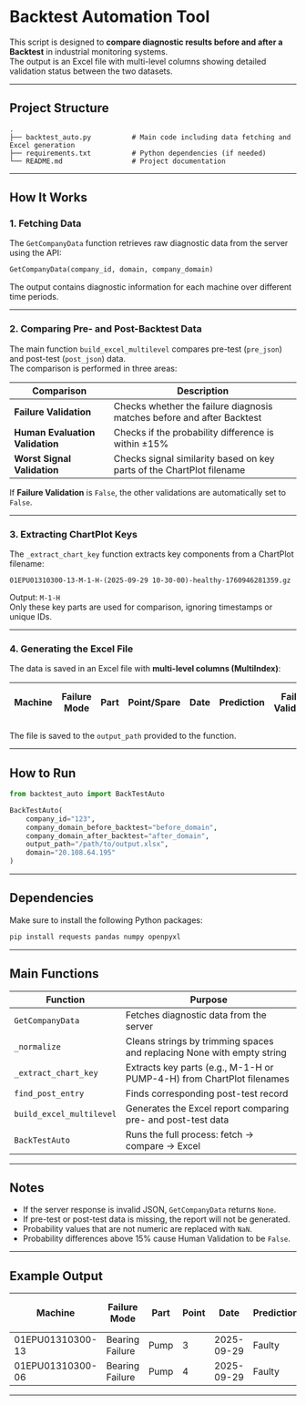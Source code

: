 # Backtest Automation Tool

This script is designed to **compare diagnostic results before and after a Backtest** in industrial monitoring systems.  
The output is an Excel file with multi-level columns showing detailed validation status between the two datasets.

---

## Project Structure

```
.
├── backtest_auto.py          # Main code including data fetching and Excel generation
├── requirements.txt          # Python dependencies (if needed)
└── README.md                 # Project documentation
```

---

## How It Works

### 1. Fetching Data

The `GetCompanyData` function retrieves raw diagnostic data from the server using the API:

```python
GetCompanyData(company_id, domain, company_domain)
```

The output contains diagnostic information for each machine over different time periods.

---

### 2. Comparing Pre- and Post-Backtest Data

The main function `build_excel_multilevel` compares pre-test (`pre_json`) and post-test (`post_json`) data.  
The comparison is performed in three areas:

| Comparison | Description |
|------------|------------|
| **Failure Validation** | Checks whether the failure diagnosis matches before and after Backtest |
| **Human Evaluation Validation** | Checks if the probability difference is within ±15% |
| **Worst Signal Validation** | Checks signal similarity based on key parts of the ChartPlot filename |

If **Failure Validation** is `False`, the other validations are automatically set to `False`.

---

### 3. Extracting ChartPlot Keys

The `_extract_chart_key` function extracts key components from a ChartPlot filename:

```
01EPU01310300-13-M-1-H-(2025-09-29 10-30-00)-healthy-1760946281359.gz
```

Output: `M-1-H`  
Only these key parts are used for comparison, ignoring timestamps or unique IDs.

---

### 4. Generating the Excel File

The data is saved in an Excel file with **multi-level columns (MultiIndex)**:

| Machine | Failure Mode | Part | Point/Spare | Date | Prediction | Failure Validation | Failure Description | Human Eval Validation | Human Eval Description | Worst Signal Validation | Worst Signal Description |
|----------|---------------|------|--------------|------|-------------|--------------------|---------------------|-----------------------|------------------------|--------------------------|---------------------------|

The file is saved to the `output_path` provided to the function.

---

##  How to Run

```python
from backtest_auto import BackTestAuto

BackTestAuto(
    company_id="123",
    company_domain_before_backtest="before_domain",
    company_domain_after_backtest="after_domain",
    output_path="/path/to/output.xlsx",
    domain="20.108.64.195"
)
```

---

##  Dependencies

Make sure to install the following Python packages:

```bash
pip install requests pandas numpy openpyxl
```

---

##  Main Functions

| Function | Purpose |
|----------|---------|
| `GetCompanyData` | Fetches diagnostic data from the server |
| `_normalize` | Cleans strings by trimming spaces and replacing None with empty string |
| `_extract_chart_key` | Extracts key parts (e.g., M-1-H or PUMP-4-H) from ChartPlot filenames |
| `find_post_entry` | Finds corresponding post-test record |
| `build_excel_multilevel` | Generates the Excel report comparing pre- and post-test data |
| `BackTestAuto` | Runs the full process: fetch → compare → Excel |

---

##  Notes

- If the server response is invalid JSON, `GetCompanyData` returns `None`.  
- If pre-test or post-test data is missing, the report will not be generated.  
- Probability values that are not numeric are replaced with `NaN`.  
- Probability differences above 15% cause Human Validation to be `False`.

---

##  Example Output

| Machine | Failure Mode | Part | Point | Date | Prediction | Failure (Validation) | Human Eval (Validation) | Worst Signal (Validation) |
|----------|---------------|------|--------|------|-------------|----------------------|-------------------------|---------------------------|
| 01EPU01310300-13 | Bearing Failure | Pump | 3 | 2025-09-29 | Faulty |  True |  True |  True |
| 01EPU01310300-06 | Bearing Failure | Pump | 4 | 2025-09-29 | Faulty |  False |  False |  False |

---

